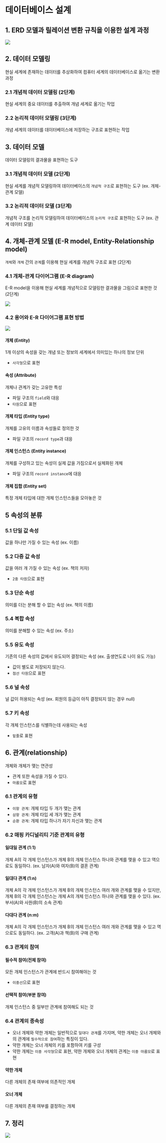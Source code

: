# 데이터베이스 설계

## 1. ERD 모델과 릴레이션 변환 규칙을 이용한 설계 과정
<img src = "https://user-images.githubusercontent.com/108064146/215452756-3d7d8ccb-5202-463d-a6a4-658b50dff810.png">

## 2. 데이터 모델링
현실 세계에 존재하는 데이터를 추상화하여 컴퓨터 세계의 데이터베이스로 옮기는 변환 과정

### 2.1 개념적 데이터 모델링 (2단계)
현실 세계의 중요 데이터를 추출하여 개념 세계로 옮기는 작업

### 2.2 논리적 데이터 모델링 (3단계)
개념 세계의 데이터를 데이터베이스에 저장하는 구조로 표현하는 작업

## 3. 데이터 모델
데이터 모델링의 결과물을 표현하는 도구

### 3.1 개념적 데이터 모델 (2단계)
현실 세계를 개념적 모델링하여 데이터베이스의 `개념적 구조`로 표현하는 도구 (ex. 개체-관계 모델)

### 3.2 논리적 데이터 모델 (3단계)
개념적 구조를 논리적 모델링하여 데이터베이스의 `논리적 구조`로 표현하는 도구 (ex. 관계 데이터 모델)

## 4. 개체-관계 모델 (E-R model, Entity-Relationship model)
`개체`와 `개체` 간의 `관계`를 이용해 현실 세계를 개념적 구조로 표현 (2단계)

### 4.1 개체-관계 다이어그램 (E-R diagram)
E-R model을 이용해 현실 세계를 개념적으로 모델링한 결과물을 그림으로 표현한 것 (2단계)

<img src="https://user-images.githubusercontent.com/108064146/215758760-e284c931-f801-4152-a5e8-4a2cd10569a4.png">

### 4.2 용어와 E-R 다이어그램 표현 방법
<img src="https://user-images.githubusercontent.com/108064146/215458760-672e0307-c2ba-443c-8a33-b89ad6fc36d6.png">

#### 개체 (Entity)
1개 이상의 속성을 갖는 개념 또는 정보의 세계에서 의미있는 하나의 정보 단위
- `사각형`으로 표현

#### 속성 (Attribute)
개체나 관계가 갖는 고유한 특성
- 파일 구조의 `field`와 대응
- `타원`으로 표현

#### 개체 타입 (Entity type)
개체를 고유의 이름과 속성들로 정의한 것
- 파일 구조의 `record type`과 대응

#### 개체 인스턴스 (Entity instance)
개체를 구성하고 있는 속성이 실제 값을 가짐으로서 실체화된 개체
- 파일 구조의 `record instance`에 대응

#### 개체 집합 (Entity set)
특정 개체 타입에 대한 개체 인스턴스들을 모아놓은 것

## 5 속성의 분류

### 5.1 단일 값 속성
값을 하나만 가질 수 있는 속성 (ex. 이름)

### 5.2 다중 값 속성
값을 여러 개 가질 수 있는 속성 (ex. 책의 저자)
- `2중 타원`으로 표현

### 5.3 단순 속성
의미를 더는 분해 할 수 없는 속성 (ex. 책의 이름)

### 5.4 복합 속성
의미를 분해할 수 있는 속성 (ex. 주소)

### 5.5 유도 속성
기존의 다른 속성의 값에서 유도되어 결정되는 속성 (ex. 출생연도로 나이 유도 가능)
- 값이 별도로 저장되지 않는다.
- `점선 타원`으로 표현

### 5.6 널 속성
널 값이 허용되는 속성 (ex. 회원의 등급이 아직 결정되지 않는 경우 null)

### 5.7 키 속성
각 개체 인스턴스를 식별하는데 사용되는 속성
- `밑줄`로 표현

## 6. 관계(relationship)
개체와 개체가 맺는 연관성
- 관계 또한 속성을 가질 수 있다.
- `마름모`로 표현

### 6.1 관계의 유형
- `이항 관계`: 개체 타입 두 개가 맺는 관계
- `삼항 관계`: 개체 타입 세 개가 맺는 관계
- `순환 관계`: 개체 타입 하나가 자기 자신과 맺는 관계

### 6.2 매핑 카디널리티 기준 관계의 유형

#### 일대일 관계 (1:1)
개체 A의 각 개체 인스턴스가 개체 B의 개체 인스턴스 하나와 관계를 맺을 수 있고 역으로도 동일하다. (ex. 남자(A)와 여자(B)의 결혼 관계)

#### 일대다 관계 (1:n)
개체 A의 각 개체 인스턴스가 개체 B의 개체 인스턴스 여러 개와 관계를 맺을 수 있지만, 개체 B의 각 개체 인스턴스는 개체 A의 개체 인스턴스 하나와 관계를 맺을 수 있다. (ex. 부서(A)와 사원(B)의 소속 관계)

#### 다대다 관계 (n:m)
개체 A의 각 개체 인스턴스가 개체 B의 개체 인스턴스 여러 개와 관계를 맺을 수 있고 역으로도 동일하다. (ex. 고객(A)과 책(B)의 구매 관계)

### 6.3 관계의 참여

#### 필수적 참여(전체 참여)
모든 개체 인스턴스가 관계에 반드시 참여해야는 것
- `이중선`으로 표현

#### 선택적 참여(부분 참여)
개체 인스턴스 중 일부만 관계에 참여해도 되는 것

### 6.4 관계의 종속성
- 오너 개체와 약한 개체는 일반적으로 `일대다 관계`를 가지며, 약한 개체는 오너 개체와의 관계에 `필수적으로 참여`하는 특징이 있다.
- 약한 개체는 오너 개체의 키를 포함하여 키를 구성
- 약한 개체는 `이중 사각형`으로 표현, 약한 개체와 오너 개체의 관계는 `이중 마름모`로 표현
#### 약한 개체
다른 개체의 존재 여부에 의존적인 개체

#### 오너 개체
다른 개체의 존재 여부를 결정하는 개체

## 7. 정리
<img src="https://user-images.githubusercontent.com/108064146/215471117-ca0bb1ae-f7c2-4bbb-8dcb-719b0b25888a.jpg">
